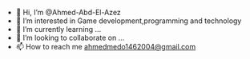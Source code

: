 - 👋 Hi, I’m @Ahmed-Abd-El-Azez
- 👀 I’m interested in Game development,programming and technology
- 🌱 I’m currently learning ...
- 💞️ I’m looking to collaborate on ...
- 📫 How to reach me ahmedmedo1462004@gmail.com

<!---
Ahmed-Abd-El-Azez/Ahmed-Abd-El-Azez is a ✨ special ✨ repository because its `README.md` (this file) appears on your GitHub profile.
You can click the Preview link to take a look at your changes.
--->
